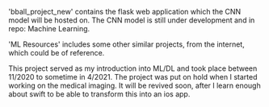 'bball_project_new' contains the flask web application which the CNN model will be hosted on. The CNN model is still under development and in repo: Machine Learning.


'ML Resources' includes some other similar projects, from the internet, which could be of reference. 

This project served as my introduction into ML/DL and took place between 11/2020 to sometime in 4/2021. The project was put on hold when I started working on the medical imaging. It will be revived soon, after I learn enough about swift to be able to transform this into an ios app.
